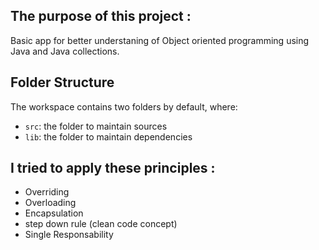 ## The purpose of this project :

Basic app  for better understaning of Object oriented programming using Java and Java collections.

## Folder Structure

The workspace contains two folders by default, where:

- `src`: the folder to maintain sources
- `lib`: the folder to maintain dependencies


## I tried to apply these principles :
- Overriding
- Overloading 
- Encapsulation
- step down rule (clean code concept)
- Single Responsability 